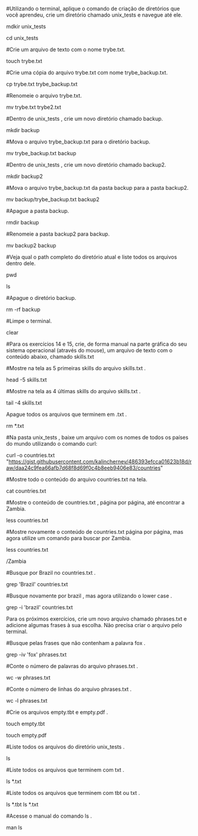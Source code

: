 #Utilizando o terminal, aplique o comando de criação de diretórios que você aprendeu, crie um diretório chamado unix_tests e navegue até ele.

mdkir unix_tests

cd unix_tests

#Crie um arquivo de texto com o nome trybe.txt.

touch trybe.txt

#Crie uma cópia do arquivo trybe.txt com nome trybe_backup.txt.

cp trybe.txt trybe_backup.txt

#Renomeie o arquivo trybe.txt.

mv trybe.txt trybe2.txt

#Dentro de unix_tests , crie um novo diretório chamado backup.

mkdir backup

#Mova o arquivo trybe_backup.txt para o diretório backup.

mv trybe_backup.txt backup

#Dentro de unix_tests , crie um novo diretório chamado backup2.

mkdir backup2

#Mova o arquivo trybe_backup.txt da pasta backup para a pasta backup2.

mv backup/trybe_backup.txt backup2

#Apague a pasta backup.

rmdir backup

#Renomeie a pasta backup2 para backup.

mv backup2 backup

#Veja qual o path completo do diretório atual e liste todos os arquivos dentro dele.

pwd

ls

#Apague o diretório backup.

rm -rf backup

#Limpe o terminal.

clear

#Para os exercícios 14 e 15, crie, de forma manual na parte gráfica do seu sistema operacional (através do mouse), um arquivo de texto com o conteúdo abaixo, chamado skills.txt

#Mostre na tela as 5 primeiras skills do arquivo skills.txt .

head -5 skills.txt

#Mostre na tela as 4 últimas skills do arquivo skills.txt .

tail -4 skills.txt

Apague todos os arquivos que terminem em .txt .

rm *.txt

#Na pasta unix_tests , baixe um arquivo com os nomes de todos os países do mundo utilizando o comando curl:

curl -o countries.txt "https://gist.githubusercontent.com/kalinchernev/486393efcca01623b18d/raw/daa24c9fea66afb7d68f8d69f0c4b8eeb9406e83/countries"

#Mostre todo o conteúdo do arquivo countries.txt na tela.

cat countries.txt

#Mostre o conteúdo de countries.txt , página por página, até encontrar a Zambia.

less countries.txt

#Mostre novamente o conteúdo de countries.txt página por página, mas agora utilize um comando para buscar por Zambia.

less countries.txt

/Zambia

#Busque por Brazil no countries.txt .

grep 'Brazil' countries.txt

#Busque novamente por brazil , mas agora utilizando o lower case .

grep -i 'brazil' countries.txt

Para os próximos exercícios, crie um novo arquivo chamado phrases.txt e adicione algumas frases à sua escolha. Não precisa criar o arquivo pelo terminal.

#Busque pelas frases que não contenham a palavra fox .

grep -iv 'fox' phrases.txt

#Conte o número de palavras do arquivo phrases.txt .

wc -w phrases.txt

#Conte o número de linhas do arquivo phrases.txt .

wc -l phrases.txt

#Crie os arquivos empty.tbt e empty.pdf .

touch empty.tbt

touch empty.pdf

#Liste todos os arquivos do diretório unix_tests .

ls

#Liste todos os arquivos que terminem com txt .

ls *.txt

#Liste todos os arquivos que terminem com tbt ou txt .

ls *.tbt ls *.txt

#Acesse o manual do comando ls .

man ls
